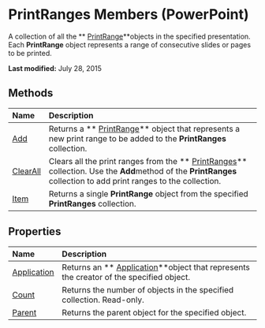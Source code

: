 
# PrintRanges Members (PowerPoint)
A collection of all the  ** [PrintRange](62f098b3-5e67-8fa4-3af9-4507160fa1ad.md)**objects in the specified presentation. Each  **PrintRange** object represents a range of consecutive slides or pages to be printed.

 **Last modified:** July 28, 2015


## Methods



|**Name**|**Description**|
|:-----|:-----|
| [Add](e5b50370-699b-b904-8ce7-b825f29d0682.md)|Returns a  ** [PrintRange](62f098b3-5e67-8fa4-3af9-4507160fa1ad.md)** object that represents a new print range to be added to the **PrintRanges** collection.|
| [ClearAll](3e177e7c-486e-a938-cf80-2f13b018094a.md)|Clears all the print ranges from the  ** [PrintRanges](5c1e9dc1-e30c-bc65-5283-448b95795b11.md)** collection. Use the **Add**method of the  **PrintRanges** collection to add print ranges to the collection.|
| [Item](4f90e8ae-aa96-07fa-0d5d-df23b58e3852.md)|Returns a single  **PrintRange** object from the specified **PrintRanges** collection.|

## Properties



|**Name**|**Description**|
|:-----|:-----|
| [Application](4629ca39-fbb1-3c0d-056c-5d285f82de78.md)|Returns an  ** [Application](978c2b99-4271-b953-4283-73b5f3d96f41.md)**object that represents the creator of the specified object.|
| [Count](4473e840-e8c7-c3ab-3fe8-d0770a1cd8a4.md)|Returns the number of objects in the specified collection. Read-only.|
| [Parent](95bacc46-413d-2694-6ac2-7883609e26c7.md)|Returns the parent object for the specified object.|
